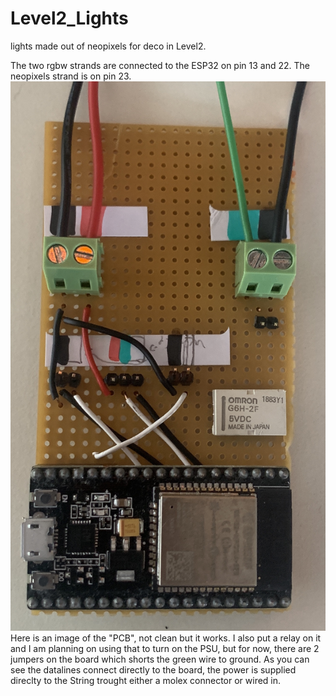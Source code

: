 # Level2_Lights
lights made out of neopixels for deco in Level2. 

The two rgbw strands are connected to the ESP32 on pin 13 and 22. The neopixels strand is on pin 23. 
![PCB](IMG_3397.JPG)
Here is an image of the "PCB", not clean but it works. I also put a relay on it and I am planning on using that to turn on the PSU, but for now, there are 2 jumpers on the board which shorts the green wire to ground.
As you can see the datalines connect directly to the board, the power is supplied direclty to the String trought either a molex connector or wired in. 
